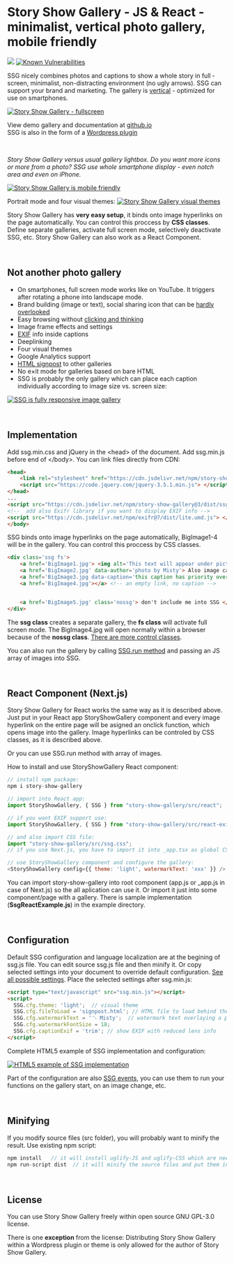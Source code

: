 # Story Show Gallery - JS & React - minimalist, vertical photo gallery, mobile friendly

[![](https://data.jsdelivr.com/v1/package/npm/story-show-gallery/badge?style=rounded)](https://www.jsdelivr.com/package/npm/story-show-gallery)
[![Known Vulnerabilities](https://snyk.io/test/npm/story-show-gallery/2.9.3/badge.svg)](https://snyk.io/test/npm/story-show-gallery/2.9.3)

SSG nicely combines photos and captions to show a whole story in full ­screen, mini­­mal­ist, non-dis­tracting environ­­ment (no ugly arrows). SSG can support your brand and mar­ket­ing. The gallery is [vertical](https://roman-flossler.github.io/StoryShowGallery/#themes) - optimized for use on smart­phones.

[![Story Show Gallery - fullscreen](https://roman-flossler.github.io/StoryShowGallery/img/fullscreen-gallery-SSG.jpg)](https://roman-flossler.github.io/StoryShowGallery/#lombok-bangkang-cave)

View demo gallery and documentation at [github.io](https://roman-flossler.github.io/StoryShowGallery/) <br>
SSG is also in the form of a [Wordpress plugin](https://roman-flossler.github.io/StoryShowGallery/wordpress/)

<br>

_Story Show Gallery versus usual gallery lightbox. Do you want more icons or more from a photo? SSG use whole smartphone display - even notch area and even on iPhone._

[![Story Show Gallery is mobile friendly](https://roman-flossler.github.io/StoryShowGallery/img/gallery-compare.jpg)](https://roman-flossler.github.io/StoryShowGallery/#gallery-compare)

Portrait mode and four visual themes:
[![Story Show Gallery visual themes](https://roman-flossler.github.io/StoryShowGallery/img/themes.jpg)](https://roman-flossler.github.io/StoryShowGallery/#themes)

Story Show Gallery has **very easy setup**, it binds onto image hyper­links on the page auto­mati­cally. You can control this proccess by **CSS classes**. Define sepa­rate galleries, activate full screen mode, selectively deactivate SSG, etc. Story Show Gallery can also work as a React Component.

<br>

## Not another photo gallery

- On smartphones, full screen mode works like on You­Tube. It triggers after rotating a phone into landscape mode.
- Brand building (image or text), social sharing icon that can be [hardly overlooked](https://roman-flossler.github.io/StoryShowGallery/#brand)
- Easy browsing without [clicking and thinking](https://roman-flossler.github.io/StoryShowGallery/#browsing)
- Image frame effects and settings
- [EXIF](https://roman-flossler.github.io/StoryShowGallery/wordpress/#puffins) info inside captions
- Deeplinking
- Four visual themes
- Goo­gle Analytics support
- [HTML signpost](https://roman-flossler.github.io/StoryShowGallery/#signpost) to other galleries
- No e×it mode for galleries based on bare HTML
- SSG is probably the only gallery which can place each caption individually according to image size vs. screen size:

[![SSG is fully responsive image gallery](https://roman-flossler.github.io/StoryShowGallery/img/story-show-gallery-responsive-modes-fullscreen.jpg)](https://roman-flossler.github.io/StoryShowGallery/#responsive)

<br>

## Implementation

Add ssg.min.css and jQuery in the &lt;head&gt; of the document. Add ssg.min.js before end of &lt;/body&gt;. You can link files directly from CDN:

```html
<head>
    <link rel="stylesheet" href="https://cdn.jsdelivr.net/npm/story-show-gallery@3/dist/ssg.min.css">
    <script src="https://code.jquery.com/jquery-3.5.1.min.js"> </script>
</head>
...
<script src="https://cdn.jsdelivr.net/npm/story-show-gallery@3/dist/ssg.min.js"></script>
<!--  add also Exifr library if you want to display EXIF info -->
<script src="https://cdn.jsdelivr.net/npm/exifr@7/dist/lite.umd.js"> </script>
</body>
```

SSG binds onto image hyper­links on the page auto­mati­cally, BigImage1-4 will be in the gallery. You can control this proccess by CSS classes.

```html
<div class='ssg fs'>
    <a href='BigImage1.jpg'> <img alt='This text will appear under picture as a caption' src='thumbnail.jpg'> </a>
    <a href='BigImage2.jpg' data-author='photo by Misty'> Also image caption </a>
    <a href='BigImage3.jpg data-caption='this caption has priority over link text or alt'> some text </a>
    <a href='BigImage4.jpg'></a> <!-- an empty link, no caption -->


    <a href='BigImage5.jpg' class='nossg'> don't include me into SSG </a>
</div>
```

The **ssg class** creates a separate gallery, the **fs class** will activate full screen mode.
The BigImage4.jpg will open normally within a browser because of the **nossg class**. [There are more control classes](https://roman-flossler.github.io/StoryShowGallery/#classes).

You can also run the gallery by calling [SSG.run method](https://roman-flossler.github.io/StoryShowGallery/#ssg-run) and passing an JS array of images into SSG.

<br>

## React Component (Next.js)

Story Show Gallery for React works the same way as it is described above. Just put in your React app StoryShowGallery component and every image hyperlink on the entire page will be asigned an onclick function, which opens image into the gallery. Image hyperlinks can be controled by CSS classes, as it is described above.

Or you can use SSG.run method with array of images.

How to install and use StoryShowGallery React component:

```javascript
// install npm package:
npm i story-show-gallery

// import into React app:
import StoryShowGallery, { SSG } from "story-show-gallery/src/react";

// if you want EXIF support use:
import StoryShowGallery, { SSG } from "story-show-gallery/src/react-exifr";

// and also import CSS file:
import "story-show-gallery/src/ssg.css";
// if you use Next.js, you have to import it into _app.tsx as global CSS

// use StoryShowGallery component and configure the gallery:
<StoryShowGallery config={{ theme: 'light', watermarkText: 'xxx' }} />

```

You can import story-show-gallery into root component (app.js or \_app.js in case of Next.js) so the all aplication can use it.
Or import it just into some component/page with a gallery.
There is sample implementation (**SsgReactExample.js**) in the example directory.

<br>

## Configuration

Default SSG configuration and language localization are at the begining of ssg.js file. You can edit source ssg.js file and then minify it.
Or copy selected settings into your document to override default configuration. [See all possible settings](https://roman-flossler.github.io/StoryShowGallery/#SSGconfig). Place the selected settings after ssg.min.js:

```html
<script type="text/javascript" src="ssg.min.js"></script>
<script>
  SSG.cfg.theme: 'light';  // visual theme
  SSG.cfg.fileToLoad = 'signpost.html'; // HTML file to load behind the gallery
  SSG.cfg.watermarkText = '〽️ Misty';  // watermark text overlaying a photo
  SSG.cfg.watermarkFontSize = 18;
  SSG.cfg.captionExif = 'trim'; // show EXIF with reduced lens info
</script>
```

Complete HTML5 example of SSG implementation and configuration:

[![HTML5 example of SSG implementation](https://roman-flossler.github.io/StoryShowGallery/img/html5-sample-source-code-ssg.png)](https://roman-flossler.github.io/StoryShowGallery/#html5)

Part of the configuration are also [SSG events](https://roman-flossler.github.io/StoryShowGallery/#events), you can use them to run your functions on the gallery start, on an image change, etc.

<br>

## Minifying

If you modify source files (src folder), you will probably want to minify the result. Use existing npm script:

```js
npm install   // it will install uglify-JS and uglify-CSS which are needed for minifying
npm run-script dist  // it will minify the source files and put them into the dist directory.
```

<br>

## License

You can use Story Show Gallery freely within open source GNU GPL-3.0 license.<br>

There is one **exception** from the license: Distributing Story Show Gallery within a Wordpress plugin or theme is only allowed for the author of Story Show Gallery.
